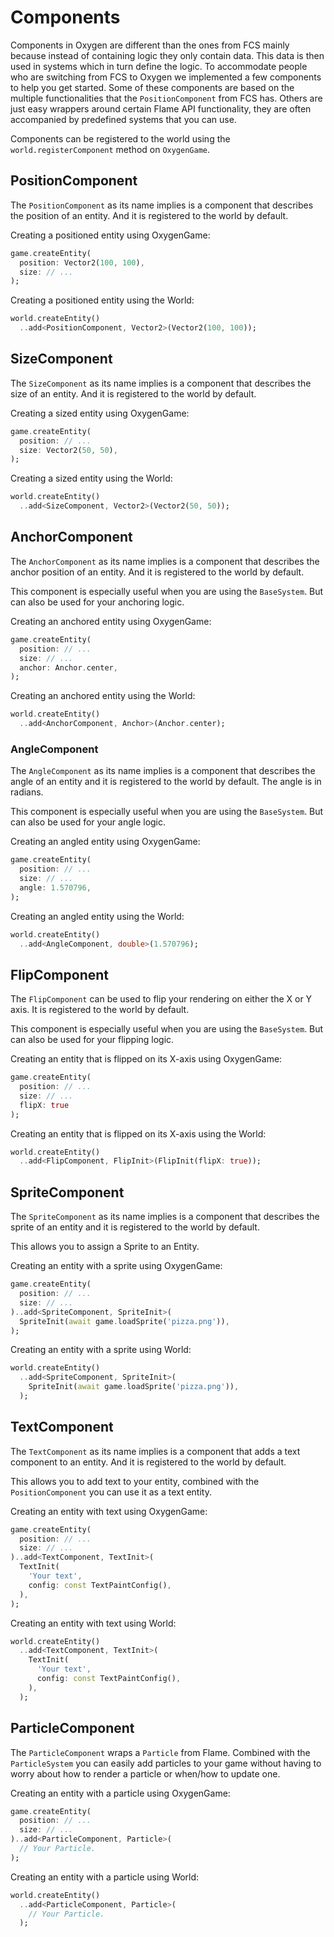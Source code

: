 # Components

Components in Oxygen are different than the ones from FCS mainly because instead of containing logic
they only contain data. This data is then used in systems which in turn define the logic. To
accommodate people who are switching from FCS to Oxygen we implemented a few components to help you
get started. Some of these components are based on the multiple functionalities that the
`PositionComponent` from FCS has. Others are just easy wrappers around certain Flame API
functionality, they are often accompanied by predefined systems that you can use.

Components can be registered to the world using the `world.registerComponent` method on
`OxygenGame`.


## PositionComponent

The `PositionComponent` as its name implies is a component that describes the position of an
entity. And it is registered to the world by default.

Creating a positioned entity using OxygenGame:

```dart
game.createEntity(
  position: Vector2(100, 100),
  size: // ...
);
```

Creating a positioned entity using the World:

```dart
world.createEntity()
  ..add<PositionComponent, Vector2>(Vector2(100, 100));
```


## SizeComponent

The `SizeComponent` as its name implies is a component that describes the size of an entity.
And it is registered to the world by default.

Creating a sized entity using OxygenGame:

```dart
game.createEntity(
  position: // ...
  size: Vector2(50, 50),
);
```

Creating a sized entity using the World:

```dart
world.createEntity()
  ..add<SizeComponent, Vector2>(Vector2(50, 50));
```


## AnchorComponent

The `AnchorComponent` as its name implies is a component that describes the anchor position of an
entity. And it is registered to the world by default.

This component is especially useful when you are using the `BaseSystem`. But can also
be used for your anchoring logic.

Creating an anchored entity using OxygenGame:

```dart
game.createEntity(
  position: // ...
  size: // ...
  anchor: Anchor.center,
);
```

Creating an anchored entity using the World:

```dart
world.createEntity()
  ..add<AnchorComponent, Anchor>(Anchor.center);
```


### AngleComponent

The `AngleComponent` as its name implies is a component that describes the angle of an entity and
it is registered to the world by default. The angle is in radians.

This component is especially useful when you are using the `BaseSystem`. But can also
be used for your angle logic.

Creating an angled entity using OxygenGame:

```dart
game.createEntity(
  position: // ...
  size: // ...
  angle: 1.570796,
);
```

Creating an angled entity using the World:

```dart
world.createEntity()
  ..add<AngleComponent, double>(1.570796);
```


## FlipComponent

The `FlipComponent` can be used to flip your rendering on either the X or Y axis. It is registered
to the world by default.

This component is especially useful when you are using the `BaseSystem`. But can also
be used for your flipping logic.

Creating an entity that is flipped on its X-axis using OxygenGame:

```dart
game.createEntity(
  position: // ...
  size: // ...
  flipX: true
);
```

Creating an entity that is flipped on its X-axis using the World:

```dart
world.createEntity()
  ..add<FlipComponent, FlipInit>(FlipInit(flipX: true));
```


## SpriteComponent

The `SpriteComponent` as its name implies is a component that describes the sprite of an entity and
it is registered to the world by default.

This allows you to assign a Sprite to an Entity.

Creating an entity with a sprite using OxygenGame:

```dart
game.createEntity(
  position: // ...
  size: // ...
)..add<SpriteComponent, SpriteInit>(
  SpriteInit(await game.loadSprite('pizza.png')),
);
```

Creating an entity with a sprite using World:

```dart
world.createEntity()
  ..add<SpriteComponent, SpriteInit>(
    SpriteInit(await game.loadSprite('pizza.png')),
  );
```


## TextComponent

The `TextComponent` as its name implies is a component that adds a text component to an entity.
And it is registered to the world by default.

This allows you to add text to your entity, combined with the `PositionComponent` you can use it
as a text entity.

Creating an entity with text using OxygenGame:

```dart
game.createEntity(
  position: // ...
  size: // ...
)..add<TextComponent, TextInit>(
  TextInit(
    'Your text',
    config: const TextPaintConfig(),
  ),
);
```

Creating an entity with text using World:

```dart
world.createEntity()
  ..add<TextComponent, TextInit>(
    TextInit(
      'Your text',
      config: const TextPaintConfig(),
    ),
  );
```


## ParticleComponent

The `ParticleComponent` wraps a `Particle` from Flame. Combined with the `ParticleSystem` you can
easily add particles to your game without having to worry about how to render a particle or when/how
to update one.

Creating an entity with a particle using OxygenGame:

```dart
game.createEntity(
  position: // ...
  size: // ...
)..add<ParticleComponent, Particle>(
  // Your Particle.
);
```

Creating an entity with a particle using World:

```dart
world.createEntity()
  ..add<ParticleComponent, Particle>(
    // Your Particle.
  );
```
